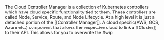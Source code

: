 The Cloud Controller Manager is a collection of Kubernetes controllers which have cloud specific functionality tied to them. These controllers are called Node, Service, Route, and Node Lifecycle. At a high level it is just a detached portion of the [[Controller Manager]].   A cloud specific(AWS, GCS, Azure etc.) component that allows the respective cloud to link a [[Cluster]] to their API. This allows for you to overwrite the 
#wip
